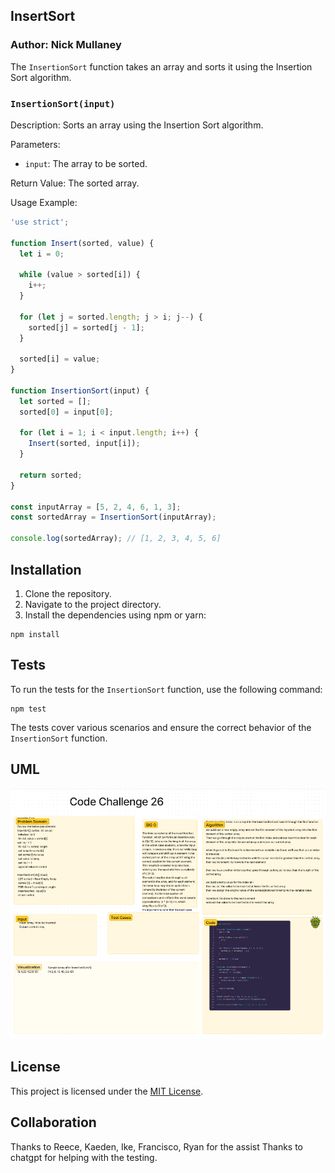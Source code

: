 ## InsertSort

### Author: Nick Mullaney

The `InsertionSort` function takes an array and sorts it using the Insertion Sort algorithm.

### `InsertionSort(input)`

Description: Sorts an array using the Insertion Sort algorithm.

Parameters:
- `input`: The array to be sorted.

Return Value: The sorted array.

Usage Example:

```javascript
'use strict';

function Insert(sorted, value) {
  let i = 0;

  while (value > sorted[i]) {
    i++;
  }

  for (let j = sorted.length; j > i; j--) {
    sorted[j] = sorted[j - 1];
  }

  sorted[i] = value;
}

function InsertionSort(input) {
  let sorted = [];
  sorted[0] = input[0];

  for (let i = 1; i < input.length; i++) {
    Insert(sorted, input[i]);
  }

  return sorted;
}

const inputArray = [5, 2, 4, 6, 1, 3];
const sortedArray = InsertionSort(inputArray);

console.log(sortedArray); // [1, 2, 3, 4, 5, 6]
```

## Installation

1. Clone the repository.
2. Navigate to the project directory.
3. Install the dependencies using npm or yarn:

```shell
npm install
```

## Tests

To run the tests for the `InsertionSort` function, use the following command:

```shell
npm test
```

The tests cover various scenarios and ensure the correct behavior of the `InsertionSort` function.

## UML
![Alt text](<../assets/code challenge 26.png>)

## License

This project is licensed under the [MIT License](LICENSE).

## Collaboration
Thanks to Reece, Kaeden, Ike, Francisco, Ryan for the assist
Thanks to chatgpt for helping with the testing.